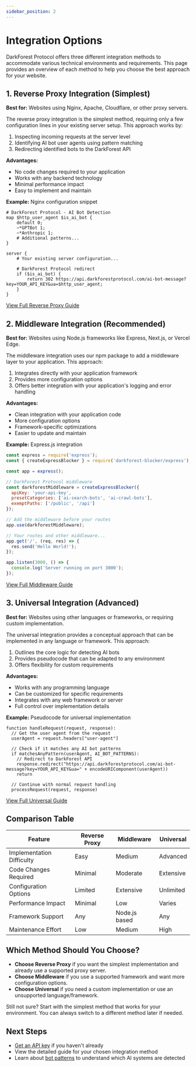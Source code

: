 ```yaml
---
sidebar_position: 2
---
```


# Integration Options

DarkForest Protocol offers three different integration methods to accommodate various technical environments and requirements. This page provides an overview of each method to help you choose the best approach for your website.

## 1. Reverse Proxy Integration (Simplest)

**Best for:** Websites using Nginx, Apache, Cloudflare, or other proxy servers.

The reverse proxy integration is the simplest method, requiring only a few configuration lines in your existing server setup. This approach works by:

1. Inspecting incoming requests at the server level
2. Identifying AI bot user agents using pattern matching
3. Redirecting identified bots to the DarkForest API

**Advantages:**
- No code changes required to your application
- Works with any backend technology
- Minimal performance impact
- Easy to implement and maintain

**Example:** Nginx configuration snippet

```nginx
# DarkForest Protocol - AI Bot Detection
map $http_user_agent $is_ai_bot {
    default 0;
    ~*GPTBot 1;
    ~*Anthropic 1;
    # Additional patterns...
}

server {
    # Your existing server configuration...
    
    # DarkForest Protocol redirect
    if ($is_ai_bot) {
        return 302 https://api.darkforestprotocol.com/ai-bot-message?key=YOUR_API_KEY&ua=$http_user_agent;
    }
}
```

[View Full Reverse Proxy Guide](../integration-guides/reverse-proxy.md)

## 2. Middleware Integration (Recommended)

**Best for:** Websites using Node.js frameworks like Express, Next.js, or Vercel Edge.

The middleware integration uses our npm package to add a middleware layer to your application. This approach:

1. Integrates directly with your application framework
2. Provides more configuration options
3. Offers better integration with your application's logging and error handling

**Advantages:**
- Clean integration with your application code
- More configuration options
- Framework-specific optimizations
- Easier to update and maintain

**Example:** Express.js integration

```javascript
const express = require('express');
const { createExpressBlocker } = require('darkforest-blocker/express');

const app = express();

// DarkForest Protocol middleware
const darkforestMiddleware = createExpressBlocker({
  apiKey: 'your-api-key',
  presetCategories: ['ai-search-bots', 'ai-crawl-bots'],
  exemptPaths: ['/public', '/api']
});

// Add the middleware before your routes
app.use(darkforestMiddleware);

// Your routes and other middleware...
app.get('/', (req, res) => {
  res.send('Hello World!');
});

app.listen(3000, () => {
  console.log('Server running on port 3000');
});
```

[View Full Middleware Guide](../integration-guides/middleware.md)

## 3. Universal Integration (Advanced)

**Best for:** Websites using other languages or frameworks, or requiring custom implementation.

The universal integration provides a conceptual approach that can be implemented in any language or framework. This approach:

1. Outlines the core logic for detecting AI bots
2. Provides pseudocode that can be adapted to any environment
3. Offers flexibility for custom requirements

**Advantages:**
- Works with any programming language
- Can be customized for specific requirements
- Integrates with any web framework or server
- Full control over implementation details

**Example:** Pseudocode for universal implementation

```
function handleRequest(request, response):
  // Get the user agent from the request
  userAgent = request.headers["user-agent"]
  
  // Check if it matches any AI bot patterns
  if matchesAnyPattern(userAgent, AI_BOT_PATTERNS):
    // Redirect to DarkForest API
    response.redirect("https://api.darkforestprotocol.com/ai-bot-message?key=YOUR_API_KEY&ua=" + encodeURIComponent(userAgent))
    return
  
  // Continue with normal request handling
  processRequest(request, response)
```

[View Full Universal Guide](../integration-guides/universal.md)

## Comparison Table

| Feature | Reverse Proxy | Middleware | Universal |
|---------|---------------|------------|-----------|
| Implementation Difficulty | Easy | Medium | Advanced |
| Code Changes Required | Minimal | Moderate | Extensive |
| Configuration Options | Limited | Extensive | Unlimited |
| Performance Impact | Minimal | Low | Varies |
| Framework Support | Any | Node.js based | Any |
| Maintenance Effort | Low | Medium | High |

## Which Method Should You Choose?

- **Choose Reverse Proxy** if you want the simplest implementation and already use a supported proxy server.
- **Choose Middleware** if you use a supported framework and want more configuration options.
- **Choose Universal** if you need a custom implementation or use an unsupported language/framework.

Still not sure? Start with the simplest method that works for your environment. You can always switch to a different method later if needed.

## Next Steps

- [Get an API key](quick-start.md#getting-an-api-key) if you haven't already
- View the detailed guide for your chosen integration method
- Learn about [bot patterns](../reference/bot-patterns.md) to understand which AI systems are detected
